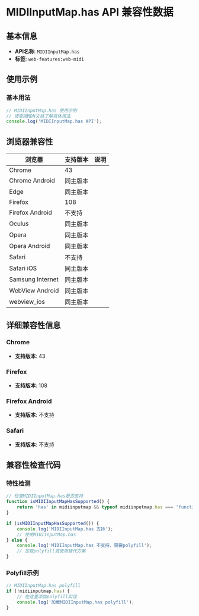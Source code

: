 # MIDIInputMap.has API 兼容性数据

## 基本信息

- **API名称**: `MIDIInputMap.has`
- **标签**: `web-features:web-midi`

## 使用示例

### 基本用法

```javascript
// MIDIInputMap.has 使用示例
// 请查阅MDN文档了解具体用法
console.log('MIDIInputMap.has API');
```

## 浏览器兼容性

| 浏览器 | 支持版本 | 说明 |
|--------|----------|------|
| Chrome | 43 |  |
| Chrome Android | 同主版本 |  |
| Edge | 同主版本 |  |
| Firefox | 108 |  |
| Firefox Android | 不支持 |  |
| Oculus | 同主版本 |  |
| Opera | 同主版本 |  |
| Opera Android | 同主版本 |  |
| Safari | 不支持 |  |
| Safari iOS | 同主版本 |  |
| Samsung Internet | 同主版本 |  |
| WebView Android | 同主版本 |  |
| webview_ios | 同主版本 |  |

## 详细兼容性信息

### Chrome

- **支持版本**: 43

### Firefox

- **支持版本**: 108

### Firefox Android

- **支持版本**: 不支持

### Safari

- **支持版本**: 不支持

## 兼容性检查代码

### 特性检测

```javascript
// 检查MIDIInputMap.has是否支持
function isMIDIInputMapHasSupported() {
    return 'has' in midiinputmap && typeof midiinputmap.has === 'function';
}

if (isMIDIInputMapHasSupported()) {
    console.log('MIDIInputMap.has 支持');
    // 使用MIDIInputMap.has
} else {
    console.log('MIDIInputMap.has 不支持，需要polyfill');
    // 加载polyfill或使用替代方案
}
```

### Polyfill示例

```javascript
// MIDIInputMap.has polyfill
if (!midiinputmap.has) {
    // 在这里添加polyfill实现
    console.log('加载MIDIInputMap.has polyfill');
}
```

